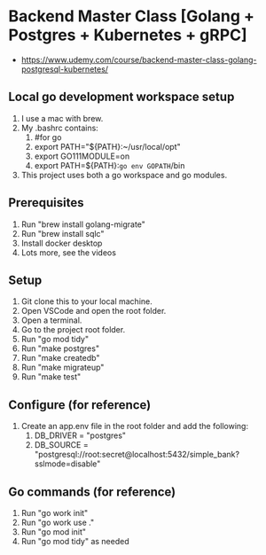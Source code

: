 # Backend Master Class [Golang + Postgres + Kubernetes + gRPC]

* https://www.udemy.com/course/backend-master-class-golang-postgresql-kubernetes/

## Local go development workspace setup
1. I use a mac with brew. 
1. My .bashrc contains:
    1. #for go
    1. export PATH="${PATH}:~/usr/local/opt"
    1. export GO111MODULE=on
    1. export PATH=${PATH}:`go env GOPATH`/bin
1. This project uses both a go workspace and go modules.

## Prerequisites
1. Run "brew install golang-migrate"
1. Run "brew install sqlc"
1. Install docker desktop
1. Lots more, see the videos

## Setup
1. Git clone this to your local machine.
1. Open VSCode and open the root folder.
1. Open a terminal.
1. Go to the project root folder.
1. Run "go mod tidy"
1. Run "make postgres"
1. Run "make createdb"
1. Run "make migrateup"
1. Run "make test"

## Configure (for reference)
1. Create an app.env file in the root folder and add the following:
    1.  DB_DRIVER = "postgres"
    1.  DB_SOURCE = "postgresql://root:secret@localhost:5432/simple_bank?sslmode=disable"

## Go commands (for reference)
1. Run "go work init"
1. Run "go work use ."
1. Run "go mod init"
1. Run "go mod tidy" as needed